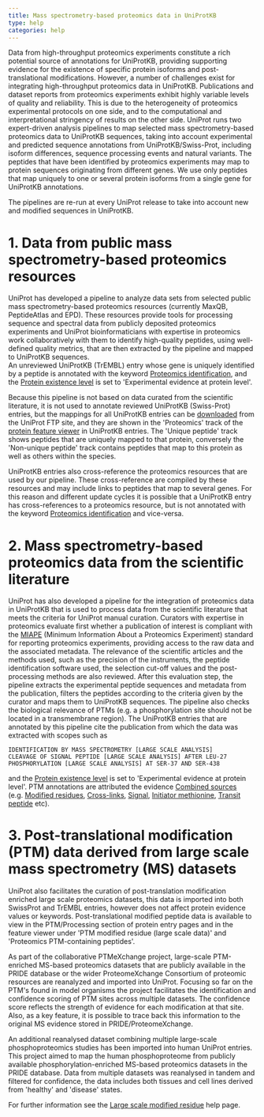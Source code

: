 ```yaml
---
title: Mass spectrometry-based proteomics data in UniProtKB
type: help
categories: help
---
```


Data from high-throughput proteomics experiments constitute a rich potential source of annotations for UniProtKB, providing supporting evidence for the existence of specific protein isoforms and post-translational modifications. However, a number of challenges exist for integrating high-throughput proteomics data in UniProtKB. Publications and dataset reports from proteomics experiments exhibit highly variable levels of quality and reliability. This is due to the heterogeneity of proteomics experimental protocols on one side, and to the computational and interpretational stringency of results on the other side. UniProt runs two expert-driven analysis pipelines to map selected mass spectrometry-based proteomics data to UniProtKB sequences, taking into account experimental and predicted sequence annotations from UniProtKB/Swiss-Prot, including isoform differences, sequence processing events and natural variants. The peptides that have been identified by proteomics experiments may map to protein sequences originating from different genes. We use only peptides that map uniquely to one or several protein isoforms from a single gene for UniProtKB annotations.

The pipelines are re-run at every UniProt release to take into account new and modified sequences in UniProtKB.

# 1. Data from public mass spectrometry-based proteomics resources

UniProt has developed a pipeline to analyze data sets from selected public mass spectrometry-based proteomics resources (currently MaxQB, PeptideAtlas and EPD). These resources provide tools for processing sequence and spectral data from publicly deposited proteomics experiments and UniProt bioinformaticians with expertise in proteomics work collaboratively with them to identify high-quality peptides, using well-defined quality metrics, that are then extracted by the pipeline and mapped to UniProtKB sequences.  
An unreviewed UniProtKB (TrEMBL) entry whose gene is uniquely identified by a peptide is annotated with the keyword [Proteomics identification](https://www.uniprot.org/keywords/KW-1267), and the [Protein existence level](https://www.uniprot.org/help/protein_existence) is set to 'Experimental evidence at protein level'.

Because this pipeline is not based on data curated from the scientific literature, it is not used to annotate reviewed UniProtKB (Swiss-Prot) entries, but the mappings for all UniProtKB entries can be [downloaded](https://ftp.ebi.ac.uk/pub/databases/uniprot/current_release/knowledgebase/proteomics_mapping/) from the UniProt FTP site, and they are shown in the 'Proteomics' track of the [protein feature viewer](https://insideuniprot.blogspot.com/2016/05/) in UniProtKB entries. The 'Unique peptide' track shows peptides that are uniquely mapped to that protein, conversely the 'Non-unique peptide' track contains peptides that map to this protein as well as others within the species.

UniProtKB entries also cross-reference the proteomics resources that are used by our pipeline. These cross-reference are compiled by these resources and may include links to peptides that map to several genes. For this reason and different update cycles it is possible that a UniProtKB entry has cross-references to a proteomics resource, but is not annotated with the keyword [Proteomics identification](https://www.uniprot.org/keywords/KW-1267) and vice-versa.

# 2. Mass spectrometry-based proteomics data from the scientific literature

UniProt has also developed a pipeline for the integration of proteomics data in UniProtKB that is used to process data from the scientific literature that meets the criteria for UniProt manual curation. Curators with expertise in proteomics evaluate first whether a publication of interest is compliant with the [MIAPE](http://www.psidev.info/node/91) (Minimum Information About a Proteomics Experiment) standard for reporting proteomics experiments, providing access to the raw data and the associated metadata. The relevance of the scientific articles and the methods used, such as the precision of the instruments, the peptide identification software used, the selection cut-off values and the post-processing methods are also reviewed. After this evaluation step, the pipeline extracts the experimental peptide sequences and metadata from the publication, filters the peptides according to the criteria given by the curator and maps them to UniProtKB sequences. The pipeline also checks the biological relevance of PTMs (e.g. a phosphorylation site should not be located in a transmembrane region). The UniProtKB entries that are annotated by this pipeline cite the publication from which the data was extracted with scopes such as

    IDENTIFICATION BY MASS SPECTROMETRY [LARGE SCALE ANALYSIS]
    CLEAVAGE OF SIGNAL PEPTIDE [LARGE SCALE ANALYSIS] AFTER LEU-27
    PHOSPHORYLATION [LARGE SCALE ANALYSIS] AT SER-37 AND SER-438

and the [Protein existence level](https://www.uniprot.org/help/protein_existence) is set to 'Experimental evidence at protein level'. PTM annotations are attributed the evidence [Combined sources](https://www.uniprot.org/help/evidences#ECO:0007744) (e.g. [Modified residues](https://www.uniprot.org/uniprotkb?query=%28%28ft_mod_res%3A%2A%29%20AND%20%28ftev_mod_res%3AECO_0007744%29%29), [Cross-links](https://www.uniprot.org/uniprotkb?query=%28%28ft_crosslnk%3A%2A%29%20AND%20%28ftev_crosslnk%3AECO_0007744%29%29), [Signal](https://www.uniprot.org/uniprotkb?query=%28%28ft_signal%3A%2A%29%20AND%20%28ftev_signal%3AECO_0007744%29%29), [Initiator methionine](https://www.uniprot.org/uniprotkb?query=%28%28ft_init_met%3A%2A%29%20AND%20%28ftev_init_met%3AECO_0007744%29%29), [Transit peptide](https://www.uniprot.org/uniprotkb?query=%28%28ft_transit%3A%2A%29%20AND%20%28ftev_transit%3AECO_0007744%29%29) etc).

# 3. Post-translational modification (PTM) data derived from large scale mass spectrometry (MS) datasets

UniProt also facilitates the curation of post-translation modification enriched large scale proteomics datasets, this data is imported into both SwissProt and TrEMBL entries, however does not affect protein evidence values or keywords. Post-translational modified peptide data is available to view in the PTM/Processing section of protein entry pages and in the feature viewer under 'PTM modified residue (large scale data)' and 'Proteomics PTM-containing peptides'.

As part of the collaborative PTMeXchange project, large-scale PTM-enriched MS-based proteomics datasets that are publicly available in the PRIDE database or the wider ProteomeXchange Consortium of proteomic resources are reanalyzed and imported into UniProt. Focusing so far on the PTM's found in model organisms the project facilitates the identification and confidence scoring of PTM sites across multiple datasets. The confidence score reflects the strength of evidence for each modification at that site. Also, as a key feature, it is possible to trace back this information to the original MS evidence stored in PRIDE/ProteomeXchange.

An additional reanalysed dataset combining multiple large-scale phosphoproteomics studies has been imported into human UniProt entries. This project aimed to map the human phosphoproteome from publicly available phosphorylation-enriched MS-based proteomics datasets in the PRIDE database. Data from multiple datasets was reanalysed in tandem and filtered for confidence, the data includes both tissues and cell lines derived from 'healthy' and 'disease' states.

For further information see the [Large scale modified residue](https://www.uniprot.org/help/mod_res_large_scale) help page.
